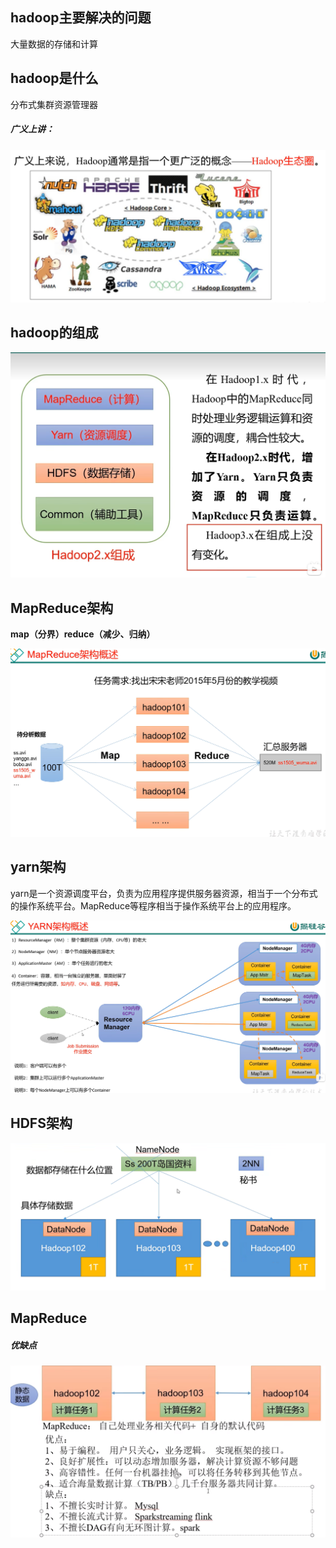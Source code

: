 ## hadoop主要解决的问题

大量数据的存储和计算

## hadoop是什么

分布式集群资源管理器

##### 广义上讲：

![image-20231210165804223](images/hadoop/image-20231210165804223.png)

## hadoop的组成

<img src="images/hadoop/image-20231210172827648.png" alt="image-20231210172827648" style="zoom: 67%;" />



## MapReduce架构

**map（分界）reduce（减少、归纳）**

![image-20231210172345231](images/hadoop/image-20231210172345231.png)

## yarn架构

yarn是一个资源调度平台，负责为应用程序提供服务器资源，相当于一个分布式的操作系统平台。MapReduce等程序相当于操作系统平台上的应用程序。

![image-20231210170825946](images/hadoop/image-20231210170825946.png)

## HDFS架构

![image-20231210173222575](images/hadoop/image-20231210173222575.png)

## MapReduce

##### 优缺点

![image-20231212160159083](images/hadoop/image-20231212160159083.png)







